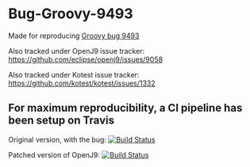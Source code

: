 # Bug-Groovy-9493
Made for reproducing [Groovy bug 9493](https://issues.apache.org/jira/browse/GROOVY-9493)

Also tracked under OpenJ9 issue tracker: https://github.com/eclipse/openj9/issues/9058

Also tracked under Kotest issue tracker: https://github.com/kotest/kotest/issues/1332

## For maximum reproducibility, a CI pipeline has been setup on Travis

Original version, with the bug: [![Build Status](https://travis-ci.com/DanySK/Bug-Groovy-9493.svg?branch=master)](https://travis-ci.com/DanySK/Bug-Groovy-9493)

Patched version of OpenJ9: [![Build Status](https://travis-ci.com/DanySK/Bug-Groovy-9493.svg?branch=fix-v02)](https://travis-ci.com/DanySK/Bug-Groovy-9493)
